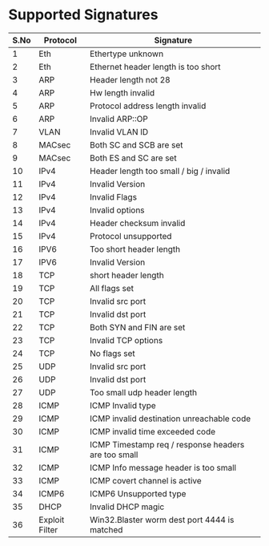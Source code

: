 # Supported Signatures

| S.No | Protocol | Signature |
|------|----------|-----------|
| 1 | Eth | Ethertype unknown |
| 2 | Eth | Ethernet header length is too short |
| 3 | ARP | Header length not 28 |
| 4 | ARP | Hw length invalid |
| 5 | ARP | Protocol address length invalid |
| 6 | ARP | Invalid ARP::OP |
| 7 | VLAN | Invalid VLAN ID |
| 8 | MACsec | Both SC and SCB are set |
| 9 | MACsec | Both ES and SC are set |
| 10 | IPv4 | Header length too small / big / invalid |
| 11 | IPv4 | Invalid Version |
| 12 | IPv4 | Invalid Flags |
| 13 | IPv4 | Invalid options |
| 14 | IPv4 | Header checksum invalid |
| 15 | IPv4 | Protocol unsupported |
| 16 | IPV6 | Too short header length |
| 17 | IPV6 | Invalid Version |
| 18 | TCP | short header length |
| 19 | TCP | All flags set |
| 20 | TCP | Invalid src port |
| 21 | TCP | Invalid dst port |
| 22 | TCP | Both SYN and FIN are set |
| 23 | TCP | Invalid TCP options |
| 24 | TCP | No flags set |
| 25 | UDP | Invalid src port |
| 26 | UDP | Invalid dst port |
| 27 | UDP | Too small udp header length |
| 28 | ICMP | ICMP Invalid type |
| 29 | ICMP | ICMP invalid destination unreachable code |
| 30 | ICMP | ICMP invalid time exceeded code |
| 31 | ICMP | ICMP Timestamp req / response headers are too small |
| 32 | ICMP | ICMP Info message header is too small |
| 33 | ICMP | ICMP covert channel is active |
| 34 | ICMP6 | ICMP6 Unsupported type |
| 35 | DHCP | Invalid DHCP magic |
| 36 | Exploit Filter | Win32.Blaster worm dest port 4444 is matched |



